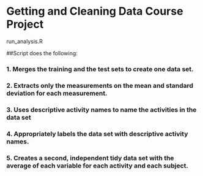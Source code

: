 # Getting and Cleaning Data Course Project

run_analysis.R

##Script does the following:

### 1. Merges the training and the test sets to create one data set.
### 2. Extracts only the measurements on the mean and standard deviation for each measurement.
### 3. Uses descriptive activity names to name the activities in the data set
### 4. Appropriately labels the data set with descriptive activity names.
### 5. Creates a second, independent tidy data set with the average of each variable for each activity and each subject.
